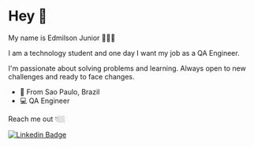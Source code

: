 # Hey 👋

My name is Edmilson Junior 👨🇧🇷

I am a technology student and one day I want my job as a QA Engineer.

I'm passionate about solving problems and learning. Always open to new challenges and ready to face changes.

- 📍 From Sao Paulo, Brazil
- 💻 QA Engineer

Reach me out 👇🏼

[![Linkedin Badge](https://img.shields.io/badge/-LinkedIn-blue?style=flat-square&logo=Linkedin&logoColor=white&link=https://www.linkedin.com/in/isadora-rodrigues-stangarlin-48402b141/)](https://www.linkedin.com/in/edmilson-l-p-junior-05895a199/)

